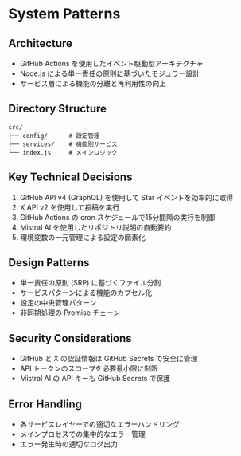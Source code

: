 # System Patterns

## Architecture

- GitHub Actions を使用したイベント駆動型アーキテクチャ
- Node.js による単一責任の原則に基づいたモジュラー設計
- サービス層による機能の分離と再利用性の向上

## Directory Structure

```
src/
├── config/      # 設定管理
├── services/    # 機能別サービス
└── index.js     # メインロジック
```

## Key Technical Decisions

1. GitHub API v4 (GraphQL) を使用して Star イベントを効率的に取得
2. X API v2 を使用して投稿を実行
3. GitHub Actions の cron スケジュールで15分間隔の実行を制御
4. Mistral AI を使用したリポジトリ説明の自動要約
5. 環境変数の一元管理による設定の簡素化

## Design Patterns

- 単一責任の原則 (SRP) に基づくファイル分割
- サービスパターンによる機能のカプセル化
- 設定の中央管理パターン
- 非同期処理の Promise チェーン

## Security Considerations

- GitHub と X の認証情報は GitHub Secrets で安全に管理
- API トークンのスコープを必要最小限に制限
- Mistral AI の API キーも GitHub Secrets で保護

## Error Handling

- 各サービスレイヤーでの適切なエラーハンドリング
- メインプロセスでの集中的なエラー管理
- エラー発生時の適切なログ出力
